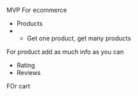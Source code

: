 MVP For ecommerce

- Products
- - Get one product, get many products

For product add as much info as you can

- Rating
- Reviews

FOr cart
